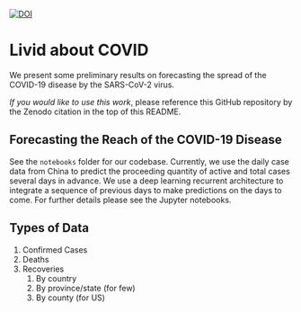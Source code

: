 [![DOI](https://zenodo.org/badge/248896172.svg)](https://zenodo.org/badge/latestdoi/248896172)

# Livid about COVID
We present some preliminary results on forecasting the spread of the COVID-19 disease by
the SARS-CoV-2 virus.

*If you would like to use this work*, please reference this GitHub repository by the Zenodo
citation in the top of this README.

## Forecasting the Reach of the COVID-19 Disease
See the `notebooks` folder for our codebase. Currently, we use the daily case data from China
to predict the proceeding quantity of active and total cases several days in advance. We use
a deep learning recurrent architecture to integrate a sequence of previous days to make
predictions on the days to come. For further details please see the Jupyter notebooks.

## Types of Data
1. Confirmed Cases
2. Deaths
3. Recoveries
    1. By country
    2. By province/state (for few)
    3. By county (for US)
